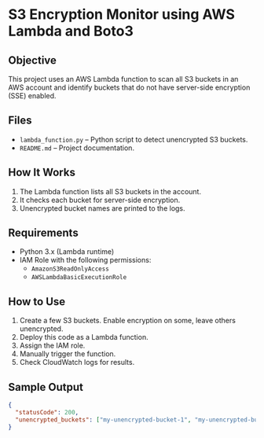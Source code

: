 # S3 Encryption Monitor using AWS Lambda and Boto3

## Objective

This project uses an AWS Lambda function to scan all S3 buckets in an AWS account and identify buckets that do not have server-side encryption (SSE) enabled.

## Files

- `lambda_function.py` – Python script to detect unencrypted S3 buckets.
- `README.md` – Project documentation.

## How It Works

1. The Lambda function lists all S3 buckets in the account.
2. It checks each bucket for server-side encryption.
3. Unencrypted bucket names are printed to the logs.

## Requirements

- Python 3.x (Lambda runtime)
- IAM Role with the following permissions:
  - `AmazonS3ReadOnlyAccess`
  - `AWSLambdaBasicExecutionRole`

## How to Use

1. Create a few S3 buckets. Enable encryption on some, leave others unencrypted.
2. Deploy this code as a Lambda function.
3. Assign the IAM role.
4. Manually trigger the function.
5. Check CloudWatch logs for results.

## Sample Output

```json
{
  "statusCode": 200,
  "unencrypted_buckets": ["my-unencrypted-bucket-1", "my-unencrypted-bucket-2"]
}
